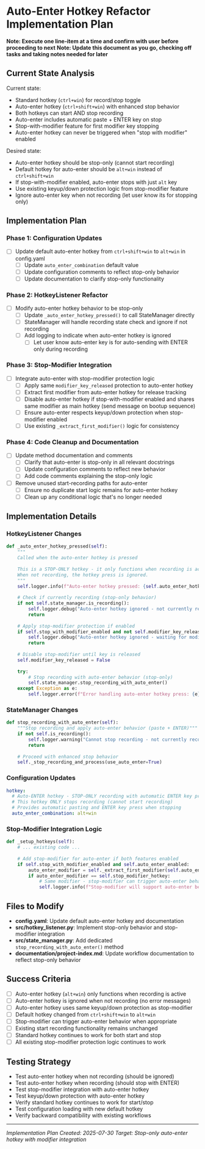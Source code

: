 # Auto-Enter Hotkey Refactor Implementation Plan

**Note: Execute one line-item at a time and confirm with user before proceeding to next**
**Note: Update this document as you go, checking off tasks and taking notes needed for later**

## Current State Analysis

Current state:
- Standard hotkey (`ctrl+win`) for record/stop toggle 
- Auto-enter hotkey (`ctrl+shift+win`) with enhanced stop behavior
- Both hotkeys can start AND stop recording
- Auto-enter includes automatic paste + ENTER key on stop
- Stop-with-modifier feature for first modifier key stopping
- Auto-enter hotkey can never be triggered when "stop with modifier" enabled

Desired state:
- Auto-enter hotkey should be stop-only (cannot start recording)
- Default hotkey for auto-enter should be `alt+win` instead of `ctrl+shift+win`
- If stop-with-modifier enabled, auto-enter stops with just `alt` key
- Use existing keyup/down protection logic from stop-modifier feature
- Ignore auto-enter key when not recording (let user know its for stopping only)

## Implementation Plan

### Phase 1: Configuration Updates
- [ ] Update default auto-enter hotkey from `ctrl+shift+win` to `alt+win` in config.yaml
  - [ ] Update `auto_enter_combination` default value
  - [ ] Update configuration comments to reflect stop-only behavior
  - [ ] Update documentation to clarify stop-only functionality

### Phase 2: HotkeyListener Refactor
- [ ] Modify auto-enter hotkey behavior to be stop-only
  - [ ] Update `_auto_enter_hotkey_pressed()` to call StateManager directly
  - [ ] StateManager will handle recording state check and ignore if not recording
  - [ ] Add logging to indicate when auto-enter hotkey is ignored
    - [ ] Let user know auto-enter key is for auto-sending with ENTER only during recording

### Phase 3: Stop-Modifier Integration
- [ ] Integrate auto-enter with stop-modifier protection logic
  - [ ] Apply same `modifier_key_released` protection to auto-enter hotkey
  - [ ] Extract first modifier from auto-enter hotkey for release tracking
  - [ ] Disable auto-enter hotkey if stop-with-modifier enabled and shares same modifier as main hotkey (send message on bootup sequence)
  - [ ] Ensure auto-enter respects keyup/down protection when stop-modifier enabled
  - [ ] Use existing `_extract_first_modifier()` logic for consistency

### Phase 4: Code Cleanup and Documentation
- [ ] Update method documentation and comments
  - [ ] Clarify that auto-enter is stop-only in all relevant docstrings
  - [ ] Update configuration comments to reflect new behavior
  - [ ] Add code comments explaining the stop-only logic
- [ ] Remove unused start-recording paths for auto-enter
  - [ ] Ensure no duplicate start logic remains for auto-enter hotkey
  - [ ] Clean up any conditional logic that's no longer needed

## Implementation Details

### HotkeyListener Changes
```python
def _auto_enter_hotkey_pressed(self):
    """
    Called when the auto-enter hotkey is pressed
    
    This is a STOP-ONLY hotkey - it only functions when recording is active.
    When not recording, the hotkey press is ignored.
    """
    self.logger.info(f"Auto-enter hotkey pressed: {self.auto_enter_hotkey}")
    
    # Check if currently recording (stop-only behavior)
    if not self.state_manager.is_recording():
        self.logger.debug("Auto-enter hotkey ignored - not currently recording")
        return
    
    # Apply stop-modifier protection if enabled
    if self.stop_with_modifier_enabled and not self.modifier_key_released:
        self.logger.debug("Auto-enter hotkey ignored - waiting for modifier key release")
        return
    
    # Disable stop-modifier until key is released
    self.modifier_key_released = False
    
    try:
        # Stop recording with auto-enter behavior (stop-only)
        self.state_manager.stop_recording_with_auto_enter()
    except Exception as e:
        self.logger.error(f"Error handling auto-enter hotkey press: {e}")
```

### StateManager Changes
```python
def stop_recording_with_auto_enter(self):
    """Stop recording and apply auto-enter behavior (paste + ENTER)"""
    if not self.is_recording():
        self.logger.warning("Cannot stop recording - not currently recording")
        return
    
    # Proceed with enhanced stop behavior
    self._stop_recording_and_process(use_auto_enter=True)
```

### Configuration Updates
```yaml
hotkey:
  # Auto-ENTER hotkey - STOP-ONLY recording with automatic ENTER key press
  # This hotkey ONLY stops recording (cannot start recording)
  # Provides automatic pasting and ENTER key press when stopping
  auto_enter_combination: alt+win
```

### Stop-Modifier Integration Logic
```python
def _setup_hotkeys(self):
    # ... existing code ...
    
    # Add stop-modifier for auto-enter if both features enabled
    if self.stop_with_modifier_enabled and self.auto_enter_enabled:
        auto_enter_modifier = self._extract_first_modifier(self.auto_enter_hotkey)
        if auto_enter_modifier == self.stop_modifier_hotkey:
            # Same modifier - stop-modifier can trigger auto-enter behavior
            self.logger.info(f"Stop-modifier will support auto-enter behavior: {auto_enter_modifier}")
```

## Files to Modify

- **config.yaml**: Update default auto-enter hotkey and documentation
- **src/hotkey_listener.py**: Implement stop-only behavior and stop-modifier integration
- **src/state_manager.py**: Add dedicated `stop_recording_with_auto_enter()` method
- **documentation/project-index.md**: Update workflow documentation to reflect stop-only behavior

## Success Criteria

- [ ] Auto-enter hotkey (`alt+win`) only functions when recording is active
- [ ] Auto-enter hotkey is ignored when not recording (no error messages)
- [ ] Auto-enter hotkey uses same keyup/down protection as stop-modifier
- [ ] Default hotkey changed from `ctrl+shift+win` to `alt+win`
- [ ] Stop-modifier can trigger auto-enter behavior when appropriate
- [ ] Existing start recording functionality remains unchanged
- [ ] Standard hotkey continues to work for both start and stop
- [ ] All existing stop-modifier protection logic continues to work

## Testing Strategy

- Test auto-enter hotkey when not recording (should be ignored)
- Test auto-enter hotkey when recording (should stop with ENTER)
- Test stop-modifier integration with auto-enter hotkey
- Test keyup/down protection with auto-enter hotkey
- Verify standard hotkey continues to work for start/stop
- Test configuration loading with new default hotkey
- Verify backward compatibility with existing workflows

---

*Implementation Plan Created: 2025-07-30*
*Target: Stop-only auto-enter hotkey with modifier integration*